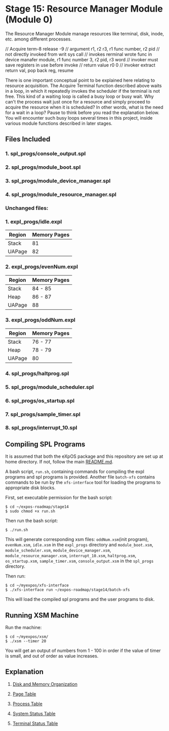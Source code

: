 # Stage 15: Resource Manager Module (Module 0)

The Resource Manager Module manage resources like terminal, disk, inode, etc. among different processes.


// Acquire term-8 release -9
// argument r1, r2  r3, r1 func number, r2 pid
// not directly invoked from writ sys call
// invokes rerminal wrote func in device manafer module, r1 func number 3, r2 pid, r3 word
// invoker must save registers in use before invoke
// return value r0 0
// invoker extract return val, pop back reg, resume 

There is one important conceptual point to be explained here relating to resource acquisition. The Acquire Terminal function described above waits in a loop, in which it repeatedly invokes the scheduler if the terminal is not free. This kind of a waiting loop is called a busy loop or busy wait. Why can't the process wait just once for a resource and simply proceed to acquire the resource when it is scheduled? In other words, what is the need for a wait in a loop? Pause to think before you read the explanation below. You will encounter such busy loops several times in this project, inside various module functions described in later stages.

## Files Included

### 1. spl_progs/console_output.spl

### 2. spl_progs/module_boot.spl

### 3. spl_progs/module_device_manager.spl

### 4. spl_progs/module_resource_manager.spl

### Unchanged files:

### 1. expl_progs/idle.expl

| Region | Memory Pages |
|---|---|
| Stack | 81 |
| UAPage | 82 |

### 2. expl_progs/evenNum.expl

| Region | Memory Pages |
|---|---|
| Stack | 84 - 85 |
| Heap | 86 - 87 |
| UAPage | 88 |

### 3. expl_progs/oddNum.expl

| Region | Memory Pages |
|---|---|
| Stack | 76 - 77 |
| Heap | 78 - 79 |
| UAPage | 80 |

### 4. spl_progs/haltprog.spl

### 5. spl_progs/module_scheduler.spl

### 6. spl_progs/os_startup.spl

### 7. spl_progs/sample_timer.spl

### 8. spl_progs/interrupt_10.spl

## Compiling SPL Programs

It is assumed that both the eXpOS package and this repository are set up at home directory. If not, follow the main [README.md](/README.md).

A bash script, `run.sh`, containing commands for compiling the expl programs and spl programs is provided. Another file `batch-xfs` contains commands to be run by the `xfs-interface` tool for loading the programs to appropriate disk blocks.

First, set executable permission for the bash script:

```
$ cd ~/expos-roadmap/stage14
$ sudo chmod +x run.sh
```

Then run the bash script:

```
$ ./run.sh
```

This will generate corresponding xsm files: `oddNum.xsm`(init program), `evenNum.xsm`, `idle.xsm` in the `expl_progs` directory and `module_boot.xsm`, `module_scheduler.xsm`, `module_device_manager.xsm`, `module_resource_manager.xsm`, `interrupt_10.xsm`, `haltprog.xsm`, `os_startup.xsm`, `sample_timer.xsm`, `console_output.xsm` in the `spl_progs` directory.

Then run:

```
$ cd ~/myexpos/xfs-interface
$ ./xfs-interface run ~/expos-roadmap/stage14/batch-xfs
```

This will load the compiled spl programs and the user programs to disk.

## Running XSM Machine

Run the machine:

```
$ cd ~/myexpos/xsm/
$ ./xsm --timer 20
```

You will get an output of numbers from 1 - 100 in order if the value of timer is small, and out of order as value increases.

## Explanation

1. [Disk and Memory Organization](https://exposnitc.github.io/os_implementation.html)

2. [Page Table](https://exposnitc.github.io/arch_spec-files/paging_hardware.html)

3. [Process Table](https://exposnitc.github.io/os_design-files/process_table.html)

4. [System Status Table](https://exposnitc.github.io/os_design-files/mem_ds.html#ss_table)

5. [Terminal Status Table](https://exposnitc.github.io/os_design-files/mem_ds.html#ts_table)
